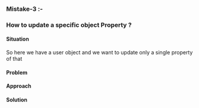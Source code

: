 ### Mistake-3 :-

### How to update a specific object Property ?

#### Situation

So here we have a user object and we want to update only a single property of that 

#### Problem

#### Approach

#### Solution
